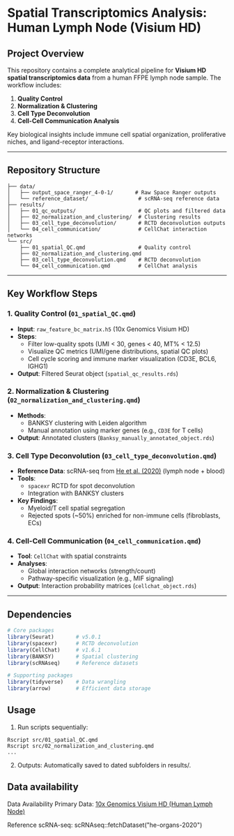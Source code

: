 # Spatial Transcriptomics Analysis: Human Lymph Node (Visium HD)

## Project Overview  
This repository contains a complete analytical pipeline for **Visium HD spatial transcriptomics data** from a human FFPE lymph node sample. The workflow includes:

1. **Quality Control**  
2. **Normalization & Clustering**  
3. **Cell Type Deconvolution**  
4. **Cell-Cell Communication Analysis**  

Key biological insights include immune cell spatial organization, proliferative niches, and ligand-receptor interactions.

---

## Repository Structure  

```
├── data/  
│   ├── output_space_ranger_4-0-1/       # Raw Space Ranger outputs  
│   └── reference_dataset/                # scRNA-seq reference data  
├── results/  
│   ├── 01_qc_outputs/                    # QC plots and filtered data  
│   ├── 02_normalization_and_clustering/  # Clustering results  
│   ├── 03_cell_type_deconvolution/       # RCTD deconvolution outputs  
│   └── 04_cell_communication/            # CellChat interaction networks  
└── src/  
    ├── 01_spatial_QC.qmd                 # Quality control  
    ├── 02_normalization_and_clustering.qmd  
    ├── 03_cell_type_deconvolution.qmd    # RCTD deconvolution  
    └── 04_cell_communication.qmd         # CellChat analysis  

```

---

## Key Workflow Steps  

### 1. Quality Control (`01_spatial_QC.qmd`)  
- **Input**: `raw_feature_bc_matrix.h5` (10x Genomics Visium HD)  
- **Steps**:  
  - Filter low-quality spots (UMI < 30, genes < 40, MT% < 12.5)  
  - Visualize QC metrics (UMI/gene distributions, spatial QC plots)  
  - Cell cycle scoring and immune marker visualization (CD3E, BCL6, IGHG1)  
- **Output**: Filtered Seurat object (`spatial_qc_results.rds`)  

### 2. Normalization & Clustering (`02_normalization_and_clustering.qmd`)  
- **Methods**:  
  - BANKSY clustering with Leiden algorithm  
  - Manual annotation using marker genes (e.g., `CD3E` for T cells)  
- **Output**: Annotated clusters (`Banksy_manually_annotated_object.rds`)  

### 3. Cell Type Deconvolution (`03_cell_type_deconvolution.qmd`)  
- **Reference Data**: scRNA-seq from [He et al. (2020)](https://doi.org/10.1038/s41586-020-2922-4) (lymph node + blood)  
- **Tools**:  
  - `spacexr` RCTD for spot deconvolution  
  - Integration with BANKSY clusters  
- **Key Findings**:  
  - Myeloid/T cell spatial segregation  
  - Rejected spots (~50%) enriched for non-immune cells (fibroblasts, ECs)  

### 4. Cell-Cell Communication (`04_cell_communication.qmd`)  
- **Tool**: `CellChat` with spatial constraints  
- **Analyses**:  
  - Global interaction networks (strength/count)  
  - Pathway-specific visualization (e.g., MIF signaling)  
- **Output**: Interaction probability matrices (`cellchat_object.rds`)  

---

## Dependencies  
```r
# Core packages
library(Seurat)       # v5.0.1
library(spacexr)      # RCTD deconvolution
library(CellChat)     # v1.6.1
library(BANKSY)       # Spatial clustering
library(scRNAseq)     # Reference datasets

# Supporting packages
library(tidyverse)    # Data wrangling
library(arrow)        # Efficient data storage
```

## Usage

1. Run scripts sequentially:

```
Rscript src/01_spatial_QC.qmd  
Rscript src/02_normalization_and_clustering.qmd  
...

```
2. Outputs: Automatically saved to dated subfolders in results/.

## Data availability

Data Availability
Primary Data: [10x Genomics Visium HD (Human Lymph Node)](https://www.10xgenomics.com/datasets/visium-hd-cytassist-gene-expression-libraries-human-lymph-node-v4)

Reference scRNA-seq: scRNAseq::fetchDataset("he-organs-2020")

